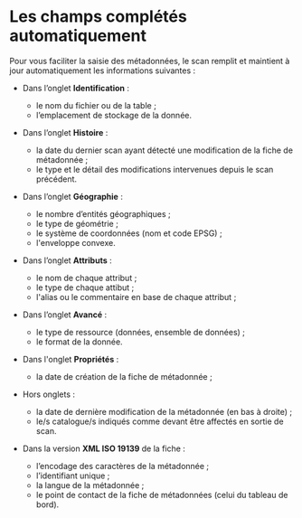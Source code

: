 # Les champs complétés automatiquement

Pour vous faciliter la saisie des métadonnées, le scan remplit et maintient à jour automatiquement les informations suivantes :

* Dans l’onglet **Identification** :

    * le nom du fichier ou de la table ;
    * l’emplacement de stockage de la donnée.

* Dans l’onglet **Histoire** :

    * la date du dernier scan ayant détecté une modification de la fiche de métadonnée ;
    * le type et le détail des modifications intervenues depuis le scan précédent.

* Dans l’onglet **Géographie** :

    * le nombre d’entités géographiques ;
    * le type de géométrie ;
    * le système de coordonnées (nom et code EPSG) ;
    * l&apos;enveloppe convexe.

* Dans l’onglet **Attributs** :

    * le nom de chaque attribut ;
    * le type de chaque attibut ;
    * l'alias ou le commentaire en base de chaque attribut ;

* Dans l’onglet **Avancé** :

    * le type de ressource (données, ensemble de données) ;
    * le format de la donnée.

* Dans l&apos;onglet **Propriétés** :

    * la date de création de la fiche de métadonnée ;

* Hors onglets :

    * la date de dernière modification de la métadonnée (en bas à droite) ;
    * le/s catalogue/s indiqués comme devant être affectés en sortie de scan.

* Dans la version **XML ISO 19139** de la fiche :

    * l’encodage des caractères de la métadonnée ;
    * l’identifiant unique ;
    * la langue de la métadonnée ;
    * le point de contact de la fiche de métadonnées (celui du tableau de bord).
